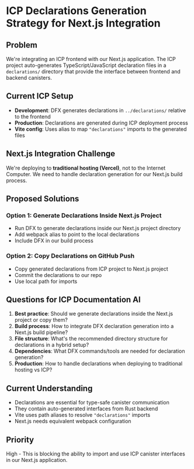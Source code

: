 # ICP Declarations Generation Strategy for Next.js Integration

## Problem

We're integrating an ICP frontend with our Next.js application. The ICP project auto-generates TypeScript/JavaScript declaration files in a `declarations/` directory that provide the interface between frontend and backend canisters.

## Current ICP Setup

- **Development**: DFX generates declarations in `../declarations/` relative to the frontend
- **Production**: Declarations are generated during ICP deployment process
- **Vite config**: Uses alias to map `"declarations"` imports to the generated files

## Next.js Integration Challenge

We're deploying to **traditional hosting (Vercel)**, not to the Internet Computer. We need to handle declaration generation for our Next.js build process.

## Proposed Solutions

### Option 1: Generate Declarations Inside Next.js Project

- Run DFX to generate declarations inside our Next.js project directory
- Add webpack alias to point to the local declarations
- Include DFX in our build process

### Option 2: Copy Declarations on GitHub Push

- Copy generated declarations from ICP project to Next.js project
- Commit the declarations to our repo
- Use local path for imports

## Questions for ICP Documentation AI

1. **Best practice**: Should we generate declarations inside the Next.js project or copy them?
2. **Build process**: How to integrate DFX declaration generation into a Next.js build pipeline?
3. **File structure**: What's the recommended directory structure for declarations in a hybrid setup?
4. **Dependencies**: What DFX commands/tools are needed for declaration generation?
5. **Production**: How to handle declarations when deploying to traditional hosting vs ICP?

## Current Understanding

- Declarations are essential for type-safe canister communication
- They contain auto-generated interfaces from Rust backend
- Vite uses path aliases to resolve `"declarations"` imports
- Next.js needs equivalent webpack configuration

## Priority

High - This is blocking the ability to import and use ICP canister interfaces in our Next.js application.
